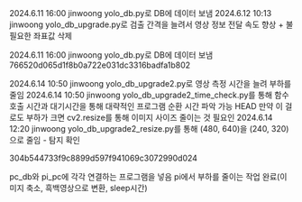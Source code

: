 2024.6.11 16:00 jinwoong yolo_db.py로 DB에 데이터 보냄
2024.6.12 10:13 jinwoong yolo_db_upgrade.py로 검출 간격을 늘려서 영상 정보 전달 속도 향상 + 불필요한 좌표값 삭제

2024.6.11 16:00 jinwoong
yolo_db.py로 DB에 데이터 보냄
 766520d065d1f8b0a722e031dc3316badfa1b802

2024.6.14 10:50 jinwoong yolo_db_upgrade2.py로 영상 측정 시간을 늘려 부하를 줄임
2024.6.14 10:50 jinwoong yolo_db_upgrade2_time_check.py를 통해 함수 호출 시간과 대기시간을 통해 대략적인 프로그램 순환 시간 파악 가능
 HEAD
                         만약 이 걸로도 부하가 크면 cv2.resize를 통해 이미지 사이즈 줄이는 것 필요인
2024.6.14 12:20 jinwoong yolo_db_upgrade2_resize.py를 통해 (480, 640)을 (240, 320)으로 줄임 - 탐지 확인

 304b544733f9c8899d597f941069c3072990d024

pc_db와 pi_pc에 각각 연결하는 프로그램을 넣음
pi에서 부하를 줄이는 작업 완료(이미지 축소, 흑백영상으로 변환, sleep시간)
